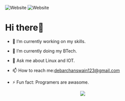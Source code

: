 ![Website](https://komarev.com/ghpvc/?username=djswain09&label=Profile%20views&color=0e75b6&style=flat)
![Website](https://img.shields.io/github/followers/djswain9?style=social)
<h1>Hi there👋</h1>


- 🔭 I’m currently working on my skills.

- 🌱 I’m currently doing my BTech.

- 💬 Ask me about Linux and IOT.

- 📫 How to reach me:debarchanswain123@gmail.com

- ⚡ Fun fact: Programers are awasome.

</div>
<div align="center">
<img  src="https://github-readme-stats.vercel.app/api?username=djswain09&show_icons=true&theme=tokyonight" />
</div>
